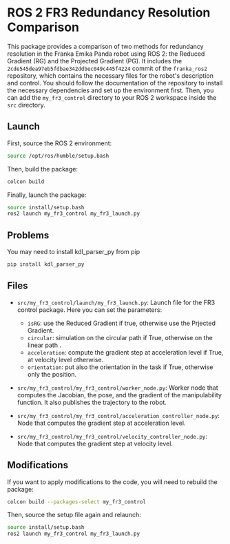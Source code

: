 # ROS 2 FR3 Redundancy Resolution Comparison
This package provides a comparison of two methods for redundancy resolution in the Franka Emika Panda robot using ROS 2: the Reduced Gradient (RG) and the Projected Gradient (PG). 
It includes the `2cde545dea97eb5fdbae342ddbec049c445f4224` commit of the `franka_ros2` repository, which contains the necessary files for the robot's description and control.
You should follow the documentation of the repository to install the necessary dependencies and set up the environment first. Then, you can add the `my_fr3_control` directory to your ROS 2 workspace inside the `src` directory.

## Launch

First, source the ROS 2 environment:

```bash
source /opt/ros/humble/setup.bash
```
Then, build the package:

```bash
colcon build
``` 

Finally, launch the package:

```bash
source install/setup.bash
ros2 launch my_fr3_control my_fr3_launch.py
``` 

## Problems
You may need to install kdl_parser_py from pip
```bash
pip install kdl_parser_py
```

## Files
- `src/my_fr3_control/launch/my_fr3_launch.py`: Launch file for the FR3 control package. Here you can set the parameters:
    - `isRG`: use the Reduced Gradient if true, otherwise use the Prjected Gradient.
    - `circular`: simulation on the circular path if True, otherwise on the linear path .
    - `acceleration`: compute the gradient step at acceleration level if True, at velocity level otherwise.
    - `orientation`: put also the orientation in the task  if True, otherwise only the position. 

- `src/my_fr3_control/my_fr3_control/worker_node.py`: Worker node that computes the Jacobian, the pose, and the gradient of the manipulability function. It also publishes the trajectory to the robot.
- `src/my_fr3_control/my_fr3_control/acceleration_controller_node.py`: Node that computes the gradient step at acceleration level.
- `src/my_fr3_control/my_fr3_control/velocity_controller_node.py`: Node that computes the gradient step at velocity level.

## Modifications
If you want to apply modifications to the code, you will need to rebuild the package:

```bash
colcon build --packages-select my_fr3_control
```

Then, source the setup file again and relaunch:

```bash 
source install/setup.bash
ros2 launch my_fr3_control my_fr3_launch.py
```